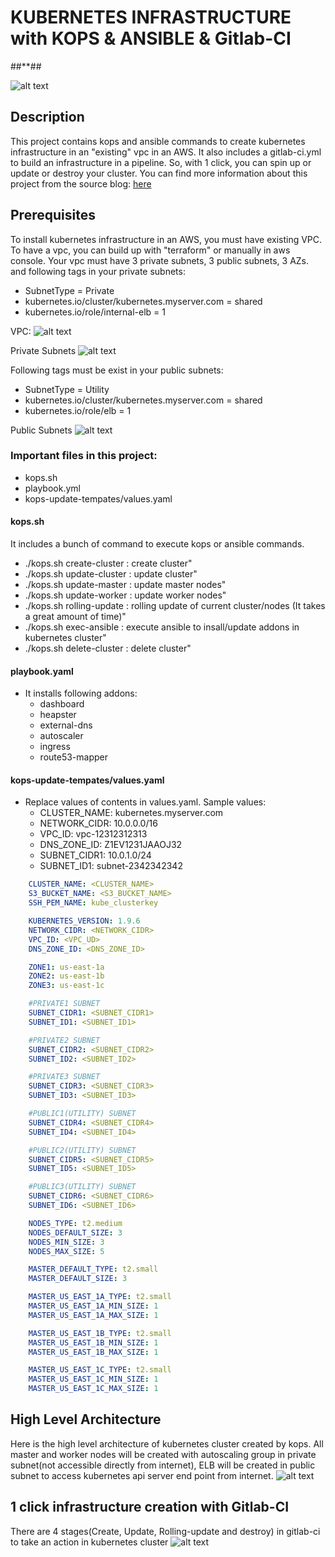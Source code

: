 # KUBERNETES INFRASTRUCTURE with KOPS & ANSIBLE & Gitlab-CI
##**##

![alt text](docs/kubernetes-infra.png)  

## Description
This project contains kops and ansible commands to create kubernetes infrastructure in an "existing" vpc in an AWS. It also includes a gitlab-ci.yml to build an infrastructure in a pipeline. So, with 1 click, you can spin up or update or destroy your cluster.
You can find more information about this project from the source blog: [here]( https://medium.com/@ahmetatalay/building-kubernetes-infrastructure-with-kops-ansible-gitlab-ci-ae5271c9844c )

## Prerequisites
To install kubernetes infrastructure in an AWS, you must have existing VPC. To have a vpc, you can build up with "terraform" or manually in aws console.
Your vpc must have 3 private subnets, 3 public subnets, 3 AZs. and following tags in your private subnets:
* SubnetType = Private
* kubernetes.io/cluster/kubernetes.myserver.com = shared
* kubernetes.io/role/internal-elb = 1

VPC:
![alt text](docs/vpc.png)

Private Subnets
![alt text](docs/privsubnet.png)  

Following tags must be exist in your public subnets:
* SubnetType = Utility
* kubernetes.io/cluster/kubernetes.myserver.com = shared
* kubernetes.io/role/elb = 1

Public Subnets
![alt text](docs/pubsubnet.png)  


### Important files in this project:
* kops.sh
* playbook.yml
* kops-update-tempates/values.yaml

#### kops.sh
It includes a bunch of command to execute kops or ansible commands.
* ./kops.sh create-cluster    : create cluster"
* ./kops.sh update-cluster    : update cluster"
* ./kops.sh update-master     : update master nodes"
* ./kops.sh update-worker     : update worker nodes"
* ./kops.sh rolling-update    : rolling update of current cluster/nodes (It takes a great amount of time)"
* ./kops.sh exec-ansible      : execute ansible to insall/update addons in kubernetes cluster"
* ./kops.sh delete-cluster    : delete cluster"

#### playbook.yaml 
* It installs following addons:
   * dashboard 
   * heapster
   * external-dns 
   * autoscaler
   * ingress
   * route53-mapper
   
   
#### kops-update-tempates/values.yaml 
* Replace values of contents in values.yaml. Sample values:
    * CLUSTER_NAME: kubernetes.myserver.com
    * NETWORK_CIDR: 10.0.0.0/16
    * VPC_ID: vpc-12312312313
    * DNS_ZONE_ID: Z1EV1231JAAOJ32
    * SUBNET_CIDR1: 10.0.1.0/24
    * SUBNET_ID1: subnet-2342342342               

```yaml
    CLUSTER_NAME: <CLUSTER_NAME>
    S3_BUCKET_NAME: <S3_BUCKET_NAME>
    SSH_PEM_NAME: kube_clusterkey

    KUBERNETES_VERSION: 1.9.6
    NETWORK_CIDR: <NETWORK_CIDR>
    VPC_ID: <VPC_UD>
    DNS_ZONE_ID: <DNS_ZONE_ID>

    ZONE1: us-east-1a
    ZONE2: us-east-1b
    ZONE3: us-east-1c

    #PRIVATE1 SUBNET
    SUBNET_CIDR1: <SUBNET_CIDR1>
    SUBNET_ID1: <SUBNET_ID1>

    #PRIVATE2 SUBNET
    SUBNET_CIDR2: <SUBNET_CIDR2>
    SUBNET_ID2: <SUBNET_ID2>

    #PRIVATE3 SUBNET
    SUBNET_CIDR3: <SUBNET_CIDR3>
    SUBNET_ID3: <SUBNET_ID3>

    #PUBLIC1(UTILITY) SUBNET
    SUBNET_CIDR4: <SUBNET_CIDR4>
    SUBNET_ID4: <SUBNET_ID4>

    #PUBLIC2(UTILITY) SUBNET
    SUBNET_CIDR5: <SUBNET_CIDR5>
    SUBNET_ID5: <SUBNET_ID5>

    #PUBLIC3(UTILITY) SUBNET
    SUBNET_CIDR6: <SUBNET_CIDR6>
    SUBNET_ID6: <SUBNET_ID6>

    NODES_TYPE: t2.medium
    NODES_DEFAULT_SIZE: 3
    NODES_MIN_SIZE: 3
    NODES_MAX_SIZE: 5

    MASTER_DEFAULT_TYPE: t2.small
    MASTER_DEFAULT_SIZE: 3

    MASTER_US_EAST_1A_TYPE: t2.small
    MASTER_US_EAST_1A_MIN_SIZE: 1
    MASTER_US_EAST_1A_MAX_SIZE: 1

    MASTER_US_EAST_1B_TYPE: t2.small
    MASTER_US_EAST_1B_MIN_SIZE: 1
    MASTER_US_EAST_1B_MAX_SIZE: 1

    MASTER_US_EAST_1C_TYPE: t2.small
    MASTER_US_EAST_1C_MIN_SIZE: 1
    MASTER_US_EAST_1C_MAX_SIZE: 1
```

## High Level Architecture
Here is the high level architecture of kubernetes cluster created by kops. All master and worker nodes will be created with autoscaling group in private subnet(not accessible directly from internet), ELB will be created in public subnet to access kubernetes api server end point from internet.
![alt text](docs/kubernetes-infra-ha.png)   

## 1 click infrastructure creation with Gitlab-CI
There are 4 stages(Create, Update, Rolling-update and destroy) in gitlab-ci to take an action in kubernetes cluster
![alt text](docs/gitlab-ci.png)   
